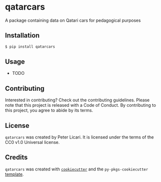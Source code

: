# qatarcars

A package containing data on Qatari cars for pedagogical purposes

## Installation

```bash
$ pip install qatarcars
```

## Usage

- TODO

## Contributing

Interested in contributing? Check out the contributing guidelines. Please note that this project is released with a Code of Conduct. By contributing to this project, you agree to abide by its terms.

## License

`qatarcars` was created by Peter Licari. It is licensed under the terms of the CC0 v1.0 Universal license.

## Credits

`qatarcars` was created with [`cookiecutter`](https://cookiecutter.readthedocs.io/en/latest/) and the `py-pkgs-cookiecutter` [template](https://github.com/py-pkgs/py-pkgs-cookiecutter).
